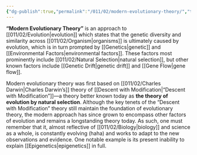 ```yaml
---
{"dg-publish":true,"permalink":"/011/02/modern-evolutionary-theory/","title":"Modern Evolutionary Theory","tags":["BIOL422"],"noteIcon":"1","created":"2024-10-19T20:27:19.080-07:00","updated":"2024-10-03T23:17:28.808-07:00"}
---
```


**“Modern Evolutionary Theory”** is an approach to [[011/02/Evolution\|evolution]] which states that the genetic diversity and similarity across [[011/02/Organism\|organisms]] is ultimately caused by evolution, which is in turn prompted by [[Genetics\|genetic]] and [[Environmental Factors\|environmental factors]]. These factors most prominently include [[011/02/Natural Selection\|natural selection]], but other known factors include [[Genetic Drift\|genetic drift]] and [[Gene Flow\|gene flow]].

Modern evolutionary theory was first based on [[011/02/Charles Darwin\|Charles Darwin’s]] theory of [[Descent with Modification\|“Descent with Modification”]]—a theory better known today as **the theory of evolution by natural selection**. Although the key tenets of the “Descent with Modification” theory still maintain the foundation of evolutionary theory, the modern approach has since grown to encompass other factors of evolution and remains a longstanding theory today. As such, one must remember that it, almost reflective of [[011/02/Biology\|biology]] and science as a whole, is constantly evolving (haha) and works to adapt to the new observations and evidence. One notable example is its present inability to explain [[Epigenetics\|epigenetics]] in full.
